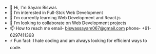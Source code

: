 - 👋 Hi, I’m Sayam Biswas
- 👀 I’m interested in Full-Stck Web Development
- 🌱 I’m currently learning Web Development and React.js
- 💞️ I’m looking to collaborate on Web Development projects
- 📫 How to reach me email- biswassayam067@gmail.com phone- +91-6297411368
- ⚡ Fun fact: I hate coding and am always looking for efficient ways to code.

<!---
susanodev/susanodev is a ✨ special ✨ repository because its `README.md` (this file) appears on your GitHub profile.
You can click the Preview link to take a look at your changes.
--->
